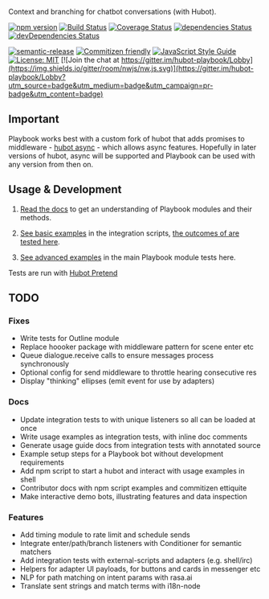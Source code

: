Context and branching for chatbot conversations (with Hubot).

[![npm version](https://img.shields.io/npm/v/hubot-playbook.svg?style=flat)](https://www.npmjs.com/package/hubot-playbook)
[![Build Status](https://travis-ci.org/timkinnane/hubot-playbook.svg?branch=master)](https://travis-ci.org/timkinnane/hubot-playbook)
[![Coverage Status](https://coveralls.io/repos/github/timkinnane/hubot-playbook/badge.svg?branch=master)](https://coveralls.io/github/timkinnane/hubot-playbook?branch=master)
[![dependencies Status](https://david-dm.org/timkinnane/hubot-playbook/status.svg)](https://david-dm.org/timkinnane/hubot-playbook)
[![devDependencies Status](https://david-dm.org/timkinnane/hubot-playbook/dev-status.svg)](https://david-dm.org/timkinnane/hubot-playbook?type=dev)

[![semantic-release](https://img.shields.io/badge/%20%20%F0%9F%93%A6%F0%9F%9A%80-semantic--release-e10079.svg)](https://github.com/semantic-release/semantic-release)
[![Commitizen friendly](https://img.shields.io/badge/commitizen-friendly-brightgreen.svg)](http://commitizen.github.io/cz-cli/)
[![JavaScript Style Guide](https://img.shields.io/badge/code_style-standard-brightgreen.svg)](https://standardjs.com)
[![License: MIT](https://img.shields.io/badge/License-MIT-yellow.svg)](https://opensource.org/licenses/MIT)
[![Join the chat at https://gitter.im/hubot-playbook/Lobby](https://img.shields.io/gitter/room/nwjs/nw.js.svg)](https://gitter.im/hubot-playbook/Lobby?utm_source=badge&utm_medium=badge&utm_campaign=pr-badge&utm_content=badge)

## Important

Playbook works best with a custom fork of hubot that adds promises to middleware -
[hubot async](https://github.com/timkinnane/hubot-async) - which allows async
features. Hopefully in later versions of hubot, async will be supported and
Playbook can be used with any version from then on.

## Usage & Development

1. [Read the docs](https://timkinnane.github.io/hubot-playbook/path.js.html) to get an understanding of Playbook modules and their methods.

2. [See basic examples](https://github.com/timkinnane/hubot-playbook/tree/master/integration/scripts) in the integration scripts, [the outcomes of are tested here](https://github.com/timkinnane/hubot-playbook/blob/master/integration/test/Usage_test.coffee).

3. [See advanced examples](https://github.com/timkinnane/hubot-playbook/tree/master/test/unit/09-playbook_test.coffee) in the main Playbook module tests here.

Tests are run with [Hubot Pretend](https://propertyux.github.io/hubot-pretend)

## TODO

### Fixes

- Write tests for Outline module
- Replace hoooker package with middleware pattern for scene enter etc
- Queue dialogue.receive calls to ensure messages process synchronously
- Optional config for send middleware to throttle hearing consecutive res
- Display "thinking" ellipses (emit event for use by adapters)

### Docs

- Update integration tests to with unique listeners so all can be loaded at once
- Write usage examples as integration tests, with inline doc comments
- Generate usage guide docs from integration tests with annotated source
- Example setup steps for a Playbook bot without development requirements
- Add npm script to start a hubot and interact with usage examples in shell
- Contributor docs with npm script examples and commitizen ettiquite
- Make interactive demo bots, illustrating features and data inspection

### Features

- Add timing module to rate limit and schedule sends
- Integrate enter/path/branch listeners with Conditioner for semantic matchers
- Add integration tests with external-scripts and adapters (e.g. shell/irc)
- Helpers for adapter UI payloads, for buttons and cards in messenger etc
- NLP for path matching on intent params with rasa.ai
- Translate sent strings and match terms with i18n-node
